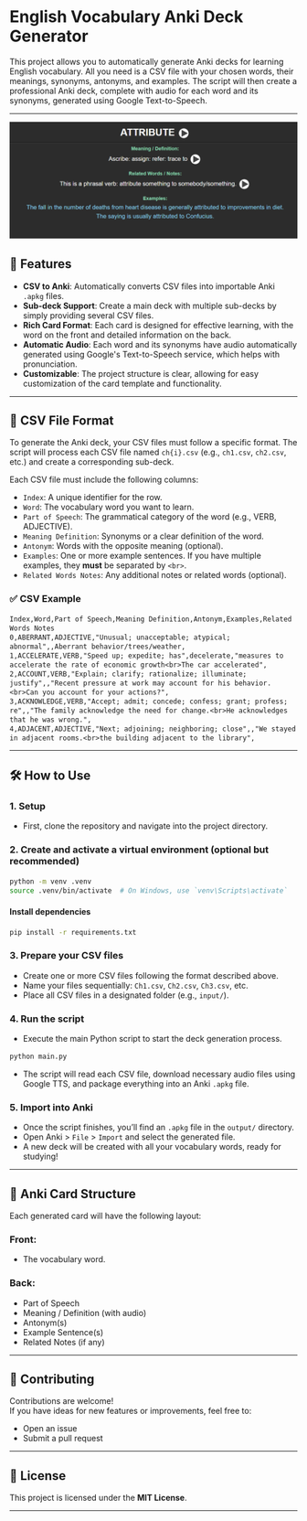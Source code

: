 # English Vocabulary Anki Deck Generator

This project allows you to automatically generate Anki decks for learning English vocabulary. All you need is a CSV file with your chosen words, their meanings, synonyms, antonyms, and examples. The script will then create a professional Anki deck, complete with audio for each word and its synonyms, generated using Google Text-to-Speech.

---

![Back of card](image/example_back_of_card.png)

## 🚀 Features

- **CSV to Anki**: Automatically converts CSV files into importable Anki `.apkg` files.
- **Sub-deck Support**: Create a main deck with multiple sub-decks by simply providing several CSV files.
- **Rich Card Format**: Each card is designed for effective learning, with the word on the front and detailed information on the back.
- **Automatic Audio**: Each word and its synonyms have audio automatically generated using Google's Text-to-Speech service, which helps with pronunciation.
- **Customizable**: The project structure is clear, allowing for easy customization of the card template and functionality.

---

## 📄 CSV File Format

To generate the Anki deck, your CSV files must follow a specific format. The script will process each CSV file named `ch{i}.csv` (e.g., `ch1.csv`, `ch2.csv`, etc.) and create a corresponding sub-deck.

Each CSV file must include the following columns:

- `Index`: A unique identifier for the row.
- `Word`: The vocabulary word you want to learn.
- `Part of Speech`: The grammatical category of the word (e.g., VERB, ADJECTIVE).
- `Meaning Definition`: Synonyms or a clear definition of the word.
- `Antonym`: Words with the opposite meaning (optional).
- `Examples`: One or more example sentences. If you have multiple examples, they **must** be separated by `<br>`.
- `Related Words Notes`: Any additional notes or related words (optional).

### ✅ CSV Example

```csv
Index,Word,Part of Speech,Meaning Definition,Antonym,Examples,Related Words Notes
0,ABERRANT,ADJECTIVE,"Unusual; unacceptable; atypical; abnormal",,Aberrant behavior/trees/weather,
1,ACCELERATE,VERB,"Speed up; expedite; has",decelerate,"measures to accelerate the rate of economic growth<br>The car accelerated",
2,ACCOUNT,VERB,"Explain; clarify; rationalize; illuminate; justify",,"Recent pressure at work may account for his behavior.<br>Can you account for your actions?",
3,ACKNOWLEDGE,VERB,"Accept; admit; concede; confess; grant; profess; re",,"The family acknowledge the need for change.<br>He acknowledges that he was wrong.",
4,ADJACENT,ADJECTIVE,"Next; adjoining; neighboring; close",,"We stayed in adjacent rooms.<br>the building adjacent to the library",
```

---

## 🛠️ How to Use
### 1. Setup

- First, clone the repository and navigate into the project directory.

### 2.  Create and activate a virtual environment (optional but recommended)

```bash
python -m venv .venv
source .venv/bin/activate  # On Windows, use `venv\Scripts\activate`

```


#### Install dependencies

```bash
pip install -r requirements.txt
```

### 3. Prepare your CSV files
- Create one or more CSV files following the format described above.
- Name your files sequentially: `Ch1.csv`, `Ch2.csv`, `Ch3.csv`, etc.
- Place all CSV files in a designated folder (e.g., `input/`).

### 4. Run the script
- Execute the main Python script to start the deck generation process.

```bash
python main.py
```

- The script will read each CSV file, download necessary audio files using Google TTS, and package everything into an Anki `.apkg` file.

### 5. Import into Anki
- Once the script finishes, you’ll find an `.apkg` file in the `output/` directory.
- Open Anki > `File` > `Import` and select the generated file.
- A new deck will be created with all your vocabulary words, ready for studying!

---

## 🧠 Anki Card Structure

Each generated card will have the following layout:

### **Front:**
- The vocabulary word.

### **Back:**
- Part of Speech
- Meaning / Definition (with audio)
- Antonym(s)
- Example Sentence(s)
- Related Notes (if any)

---

## 🤝 Contributing

Contributions are welcome!  
If you have ideas for new features or improvements, feel free to:
- Open an issue
- Submit a pull request

---

## 📄 License

This project is licensed under the **MIT License**.

---
